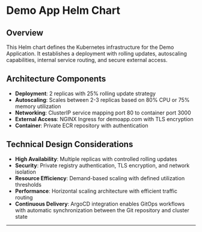 # Demo App Helm Chart

## Overview

This Helm chart defines the Kubernetes infrastructure for the Demo Application. It establishes a deployment with rolling updates, autoscaling capabilities, internal service routing, and secure external access.

## Architecture Components

- **Deployment**: 2 replicas with 25% rolling update strategy
- **Autoscaling**: Scales between 2-3 replicas based on 80% CPU or 75% memory utilization
- **Networking**: ClusterIP service mapping port 80 to container port 3000
- **External Access**: NGINX Ingress for demoapp.com with TLS encryption
- **Container**: Private ECR repository with authentication

## Technical Design Considerations

- **High Availability**: Multiple replicas with controlled rolling updates
- **Security**: Private registry authentication, TLS encryption, and network isolation
- **Resource Efficiency**: Demand-based scaling with defined utilization thresholds
- **Performance**: Horizontal scaling architecture with efficient traffic routing
- **Continuous Delivery**: ArgoCD integration enables GitOps workflows with automatic synchronization between the Git repository and cluster state
---

